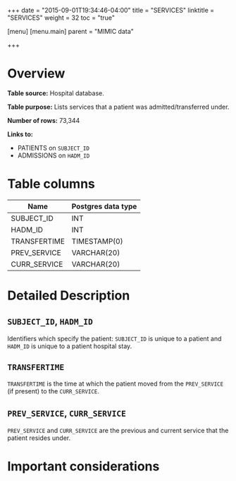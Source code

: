 +++
date = "2015-09-01T19:34:46-04:00"
title = "SERVICES"
linktitle = "SERVICES"
weight = 32
toc = "true"

[menu]
  [menu.main]
    parent = "MIMIC data"

+++

# Overview

**Table source:** Hospital database.

**Table purpose:** Lists services that a patient was admitted/transferred under.

**Number of rows:** 73,344

**Links to:**

* PATIENTS on `SUBJECT_ID`
* ADMISSIONS on `HADM_ID`

# Table columns

Name | Postgres data type 
---- | ---- 
SUBJECT\_ID | INT
HADM\_ID | INT
TRANSFERTIME | TIMESTAMP(0)
PREV\_SERVICE | VARCHAR(20)
CURR\_SERVICE | VARCHAR(20)
	
# Detailed Description

## `SUBJECT_ID`, `HADM_ID`

Identifiers which specify the patient: `SUBJECT_ID` is unique to a patient and `HADM_ID` is unique to a patient hospital stay.

## `TRANSFERTIME`

`TRANSFERTIME` is the time at which the patient moved from the `PREV_SERVICE` (if present) to the `CURR_SERVICE`. 

## `PREV_SERVICE`, `CURR_SERVICE`

`PREV_SERVICE` and `CURR_SERVICE` are the previous and current service that the patient resides under.
# Important considerations